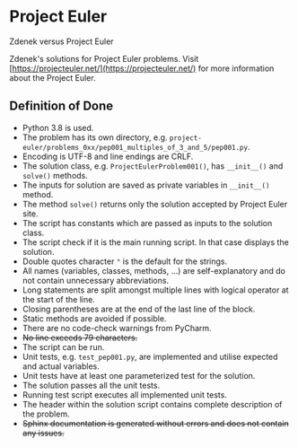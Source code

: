 # Project Euler

Zdenek versus Project Euler

Zdenek's solutions for Project Euler problems. Visit [https://projecteuler.net/](https://projecteuler.net/) for more information about the Project Euler.

## Definition of Done

* Python 3.8 is used.
* The problem has its own directory, e.g. `project-euler/problems_0xx/pep001_multiples_of_3_and_5/pep001.py`.
* Encoding is UTF-8 and line endings are CRLF.
* The solution class, e.g. `ProjectEulerProblem001()`, has `__init__()` and `solve()` methods.
* The inputs for solution are saved as private variables in `__init__()` method.
* The method `solve()` returns only the solution accepted by Project Euler site.
* The script has constants which are passed as inputs to the solution class.
* The script check if it is the main running script. In that case displays the solution.
* Double quotes character `"` is the default for the strings.
* All names (variables, classes, methods, ...) are self-explanatory and do not contain unnecessary abbreviations.
* Long statements are split amongst multiple lines with logical operator at the start of the line.
* Closing parentheses are at the end of the last line of the block.
* Static methods are avoided if possible.
* There are no code-check warnings from PyCharm.
* ~~No line exceeds 79 characters.~~
* The script can be run.
* Unit tests, e.g. `test_pep001.py`, are implemented and utilise expected and actual variables.
* Unit tests have at least one parameterized test for the solution.
* The solution passes all the unit tests.
* Running test script executes all implemented unit tests.
* The header within the solution script contains complete description of the problem.
* ~~Sphinx documentation is generated without errors and does not contain any issues.~~
